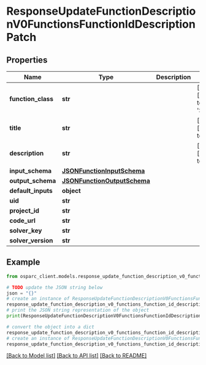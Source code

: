 # ResponseUpdateFunctionDescriptionV0FunctionsFunctionIdDescriptionPatch


## Properties

Name | Type | Description | Notes
------------ | ------------- | ------------- | -------------
**function_class** | **str** |  | [optional] [default to 'SOLVER']
**title** | **str** |  | [optional] [default to '']
**description** | **str** |  | [optional] [default to '']
**input_schema** | [**JSONFunctionInputSchema**](JSONFunctionInputSchema.md) |  | 
**output_schema** | [**JSONFunctionOutputSchema**](JSONFunctionOutputSchema.md) |  | 
**default_inputs** | **object** |  | 
**uid** | **str** |  | 
**project_id** | **str** |  | 
**code_url** | **str** |  | 
**solver_key** | **str** |  | 
**solver_version** | **str** |  | 

## Example

```python
from osparc_client.models.response_update_function_description_v0_functions_function_id_description_patch import ResponseUpdateFunctionDescriptionV0FunctionsFunctionIdDescriptionPatch

# TODO update the JSON string below
json = "{}"
# create an instance of ResponseUpdateFunctionDescriptionV0FunctionsFunctionIdDescriptionPatch from a JSON string
response_update_function_description_v0_functions_function_id_description_patch_instance = ResponseUpdateFunctionDescriptionV0FunctionsFunctionIdDescriptionPatch.from_json(json)
# print the JSON string representation of the object
print(ResponseUpdateFunctionDescriptionV0FunctionsFunctionIdDescriptionPatch.to_json())

# convert the object into a dict
response_update_function_description_v0_functions_function_id_description_patch_dict = response_update_function_description_v0_functions_function_id_description_patch_instance.to_dict()
# create an instance of ResponseUpdateFunctionDescriptionV0FunctionsFunctionIdDescriptionPatch from a dict
response_update_function_description_v0_functions_function_id_description_patch_from_dict = ResponseUpdateFunctionDescriptionV0FunctionsFunctionIdDescriptionPatch.from_dict(response_update_function_description_v0_functions_function_id_description_patch_dict)
```
[[Back to Model list]](../README.md#documentation-for-models) [[Back to API list]](../README.md#documentation-for-api-endpoints) [[Back to README]](../README.md)


